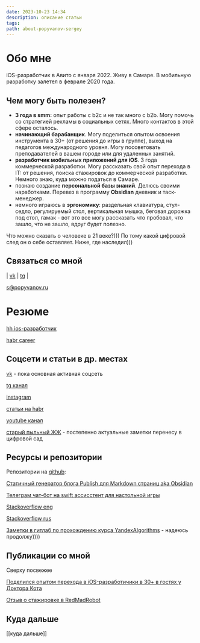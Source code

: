 ```yaml
---
date: 2023-10-23 14:34
description: описание статьи
tags: 
path: about-popyvanov-sergey
---
```

# Обо мне

iOS-разработчик в Авито с января 2022. Живу в Самаре. В мобильную разработку залетел в феврале 2020 года. 
## Чем могу быть полезен?

 - **3 года в smm:** опыт работы с b2c и не так много с b2b. Могу помочь со стратегией рекламы в социальных сетях. Много контактов в этой сфере осталось. 
- **начинающий барабанщик**. Могу поделиться опытом освоения инструмента в 30+ (от решения до игры в группе), выход на педагогов международного уровня. Могу посоветовать преподавателей в вашем городе или для удаленных занятий. 
- **разработчик мобильных приложений для iOS**. 3 года коммерческой разработки. Могу рассказать свой опыт перехода в IT: от решения, поиска стажировок до коммерческой разработки.  Немного знаю, куда можно податься в Самаре. 
- познаю создание **персональной базы знаний**. Делюсь своими наработками. Перевез в программу **Obsidian** дневник и таск-менеджер. 
- немного играюсь в **эргономику**: раздельная клавиатура, стул-седло, регулируемый стол, вертикальная мышка, беговая дорожка под стол, гамак - вот это все могу рассказать что пробовал, что зашло, что не зашло, вдруг будет полезно. 


Что можно сказать о человеке в 21 веке?))) По тому какой цифровой след он о себе оставляет. Ниже, где наследил)))

## Связаться со мной

| [vk](https://vk.me/sergvolgin) | [tg](https://t.me/serg_popyvanov) |

s@popyvanov.ru
# Резюме
[hh ios-разработчик](https://samara.hh.ru/applicant/resumes/view?resume=85c638a7ff0770df360039ed1f327a39796970)

[habr career](https://career.habr.com/flyer2001)

## Соцсети и статьи в др. местах

[vk](https://vk.com/sergvolgin) - пока основная активная соцсеть

[tg канал](https://t.me/serg_popyvanov_blog)

[instagram](https://www.instagram.com/volg.in/)

[статьи на habr](https://habr.com/ru/users/flyer2001/publications/articles/)

[youtube канал](https://www.youtube.com/channel/UCx6J14luFpXWnCvRkMSuocg)

[старый пыльный ЖЖ](https://flyer2001.livejournal.com) - постепенно актуальные заметки перенесу в цифровой сад
## Ресурсы и репозитории

Репозитории на [github](https://github.com/flyer2001):

[Статичный генератор блога Publish для Markdown страниц aka Obsidian](https://github.com/flyer2001/myBlog)

[Телеграм чат-бот на swift ассисстент для настольной игры](https://github.com/flyer2001/cashflow)

[Stackoverflow eng](https://stackoverflow.com/users/3757640/flyer2001)

[Stackoverflow rus](https://ru.stackoverflow.com/users/404800/flyer2001)

[Заметки в гитлаб по прохождению курса YandexAlgorithms](https://gitlab.com/s.popyvanov/yandex-algorithms) - надеюсь продолжу))))

## Публикации со мной

Сверху посвежее

[Поделился опытом перехода в iOS-разработичики в 30+ в гостях у Доктора Кота](https://avito.tech/tpost/1id604fba1-pro-vozrast-i-it-v-podkaste-doktor-kot?ysclid=lo8hg7bqm859488381)

[Отзыв о стажировке в RedMadRobot](https://redmadrobot.ru/meropriyatiya/stazhirovka-dlya-mobilnyh-razrabotchikov-v-red-mad-robot) 
## Куда дальше
[[куда дальше]]

